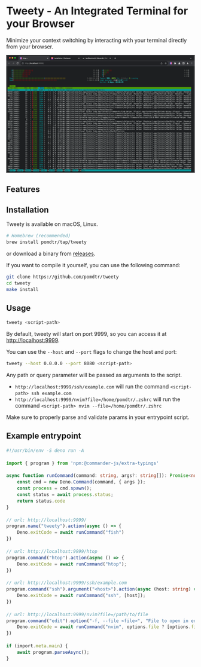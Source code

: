 # Tweety - An Integrated Terminal for your Browser

Minimize your context switching by interacting with your terminal directly from your browser.

![tweety running from the browser](./static/tabs.png)

## Features

## Installation

Tweety is available on macOS, Linux.

```sh
# Homebrew (recommended)
brew install pomdtr/tap/tweety
```

or download a binary from [releases](https://github.com/pomdtr/tweety/releases).

If you want to compile it yourself, you can use the following command:

```sh
git clone https://github.com/pomdtr/tweety
cd tweety
make install
```

## Usage

```sh
tweety <script-path>
```

By default, tweety will start on port 9999, so you can access it at <http://localhost:9999>.

You can use the `--host` and `--port` flags to change the host and port:

```sh
tweety --host 0.0.0.0 --port 8080 <script-path>
```

Any path or query parameter will be passed as arguments to the script.

- `http://localhost:9999/ssh/example.com` will run the command `<script-path> ssh example.com`
- `http://localhost:9999/nvim?file=/home/pomdtr/.zshrc` will run the command `<script-path> nvim --file=/home/pomdtr/.zshrc`

Make sure to properly parse and validate params in your entrypoint script.

## Example entrypoint

```ts
#!/usr/bin/env -S deno run -A

import { program } from 'npm:@commander-js/extra-typings'

async function runCommand(command: string, args?: string[]): Promise<number> {
    const cmd = new Deno.Command(command, { args });
    const process = cmd.spawn();
    const status = await process.status;
    return status.code
}

// url: http://localhost:9999/
program.name("tweety").action(async () => {
    Deno.exitCode = await runCommand("fish")
})

// url: http://localhost:9999/htop
program.command("htop").action(async () => {
    Deno.exitCode = await runCommand("htop");
})

// url: http://localhost:9999/ssh/example.com
program.command("ssh").argument("<host>").action(async (host: string) => {
    Deno.exitCode = await runCommand("ssh", [host]);
})

// url: http://localhost:9999/nvim?file=/path/to/file
program.command("edit").option("-f, --file <file>", "File to open in editor").action(async (options) => {
    Deno.exitCode = await runCommand("nvim", options.file ? [options.file] : []);
})

if (import.meta.main) {
    await program.parseAsync();
}
```
